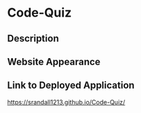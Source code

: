 # Code-Quiz

## Description

## Website Appearance


## Link to Deployed Application

https://srandall1213.github.io/Code-Quiz/